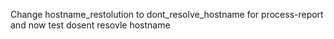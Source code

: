 Change hostname_restolution to dont_resolve_hostname for process-report and now test dosent resovle hostname
